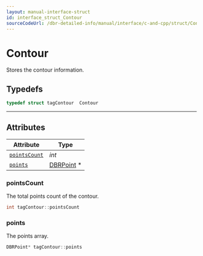```yaml
---
layout: manual-interface-struct
id: interface_struct_Contour
sourceCodeUrl: /dbr-detailed-info/manual/interface/c-and-cpp/struct/Contour.md
---
```



# Contour
Stores the contour information.

## Typedefs

```cpp
typedef struct tagContour  Contour
```  

---

## Attributes
  
| Attribute | Type |
|---------- | ---- |
| [`pointsCount`](#pointscount) |  *int* |
| [`points`](#points) | [DBRPoint](DBRPoint.md) \* |


### pointsCount
The total points count of the contour.
```cpp
int tagContour::pointsCount
```  
  
### points
The points array.
```cpp
DBRPoint* tagContour::points
```  
